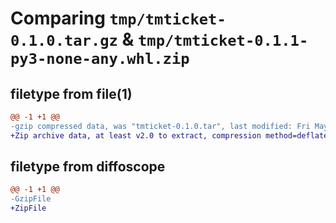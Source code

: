 # Comparing `tmp/tmticket-0.1.0.tar.gz` & `tmp/tmticket-0.1.1-py3-none-any.whl.zip`

## filetype from file(1)

```diff
@@ -1 +1 @@
-gzip compressed data, was "tmticket-0.1.0.tar", last modified: Fri May  3 20:55:49 2024, max compression
+Zip archive data, at least v2.0 to extract, compression method=deflate
```

## filetype from diffoscope

```diff
@@ -1 +1 @@
-GzipFile
+ZipFile
```

